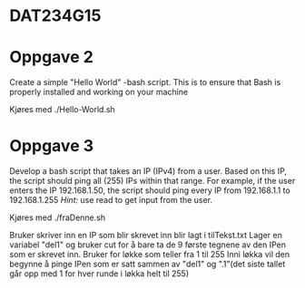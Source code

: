 # DAT234G15
# Oppgave 2
Create a simple "Hello World" -bash script. 
This is to ensure that Bash is properly installed 
and working on your machine

Kjøres med ./Hello-World.sh


# Oppgave 3
Develop a bash script that takes an IP (IPv4) from a user. 
Based on this IP, the script should ping all (255) IPs within that range. 
For example, if the user enters the IP 192.168.1.50, 
the script should ping every IP from 192.168.1.1 to 192.168.1.255 *Hint:* 
use read to get input from the user.

Kjøres med ./fraDenne.sh

Bruker skriver inn en IP
som blir skrevet inn blir lagt i tilTekst.txt
Lager en variabel "del1" og bruker cut for å bare ta 
de 9 første tegnene av den IPen som er skrevet inn.
Bruker for løkke som teller fra 1 til 255
Inni løkka vil den begynne å pinge IPen som er satt sammen 
av "del1" og ".1"(det siste tallet går opp med 1 for hver runde i løkka helt til 255)

